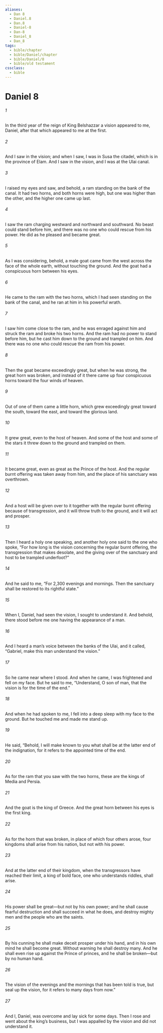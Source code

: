 ```yaml
---
aliases:
  - Dan 8
  - Daniel.8
  - Dan.8
  - Daniel-8
  - Dan-8
  - Daniel_8
  - Dan_8
tags:
  - bible/chapter
  - bible/Daniel/chapter
  - bible/Daniel/8
  - bible/old testament
cssclass:
  - bible
---
```


# Daniel 8

###### 1
In the third year of the reign of King Belshazzar a vision appeared to me, Daniel, after that which appeared to me at the first.
###### 2
And I saw in the vision; and when I saw, I was in Susa the citadel, which is in the province of Elam. And I saw in the vision, and I was at the Ulai canal.
###### 3
I raised my eyes and saw, and behold, a ram standing on the bank of the canal. It had two horns, and both horns were high, but one was higher than the other, and the higher one came up last.
###### 4
I saw the ram charging westward and northward and southward. No beast could stand before him, and there was no one who could rescue from his power. He did as he pleased and became great.
###### 5
As I was considering, behold, a male goat came from the west across the face of the whole earth, without touching the ground. And the goat had a conspicuous horn between his eyes.
###### 6
He came to the ram with the two horns, which I had seen standing on the bank of the canal, and he ran at him in his powerful wrath.
###### 7
I saw him come close to the ram, and he was enraged against him and struck the ram and broke his two horns. And the ram had no power to stand before him, but he cast him down to the ground and trampled on him. And there was no one who could rescue the ram from his power.
###### 8
Then the goat became exceedingly great, but when he was strong, the great horn was broken, and instead of it there came up four conspicuous horns toward the four winds of heaven.
###### 9
Out of one of them came a little horn, which grew exceedingly great toward the south, toward the east, and toward the glorious land.
###### 10
It grew great, even to the host of heaven. And some of the host and some of the stars it threw down to the ground and trampled on them.
###### 11
It became great, even as great as the Prince of the host. And the regular burnt offering was taken away from him, and the place of his sanctuary was overthrown.
###### 12
And a host will be given over to it together with the regular burnt offering because of transgression, and it will throw truth to the ground, and it will act and prosper.
###### 13
Then I heard a holy one speaking, and another holy one said to the one who spoke, “For how long is the vision concerning the regular burnt offering, the transgression that makes desolate, and the giving over of the sanctuary and host to be trampled underfoot?”
###### 14
And he said to me, “For 2,300 evenings and mornings. Then the sanctuary shall be restored to its rightful state.”
###### 15
When I, Daniel, had seen the vision, I sought to understand it. And behold, there stood before me one having the appearance of a man.
###### 16
And I heard a man’s voice between the banks of the Ulai, and it called, “Gabriel, make this man understand the vision.”
###### 17
So he came near where I stood. And when he came, I was frightened and fell on my face. But he said to me, “Understand, O son of man, that the vision is for the time of the end.”
###### 18
And when he had spoken to me, I fell into a deep sleep with my face to the ground. But he touched me and made me stand up.
###### 19
He said, “Behold, I will make known to you what shall be at the latter end of the indignation, for it refers to the appointed time of the end.
###### 20
As for the ram that you saw with the two horns, these are the kings of Media and Persia.
###### 21
And the goat is the king of Greece. And the great horn between his eyes is the first king.
###### 22
As for the horn that was broken, in place of which four others arose, four kingdoms shall arise from his nation, but not with his power.
###### 23
And at the latter end of their kingdom, when the transgressors have reached their limit, a king of bold face, one who understands riddles, shall arise.
###### 24
His power shall be great—but not by his own power; and he shall cause fearful destruction and shall succeed in what he does, and destroy mighty men and the people who are the saints.
###### 25
By his cunning he shall make deceit prosper under his hand, and in his own mind he shall become great. Without warning he shall destroy many. And he shall even rise up against the Prince of princes, and he shall be broken—but by no human hand.
###### 26
The vision of the evenings and the mornings that has been told is true, but seal up the vision, for it refers to many days from now.”
###### 27
And I, Daniel, was overcome and lay sick for some days. Then I rose and went about the king’s business, but I was appalled by the vision and did not understand it.


